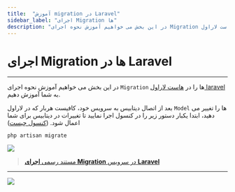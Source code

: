 ```yaml
---
title:  "آموزش migration در Laravel" 
sidebar_label: "اجرای Migration ها"
description: "در این بخش می خواهیم آموزش نحوه اجرای Migration ها را در هاست لاراول laravel به شما آموزش دهیم."
---
```


# اجرای Migration ها در Laravel
---

در این بخش می خواهیم آموزش نحوه اجرای `Migration` ها را در [هاست لاراول laravel](https://chabokan.net/cloud-hosting/php/laravel/) به شما آموزش دهیم.

بعد از اتصال دیتابیس به سرویس خود، کافیست هربار که در لاراول `Model` ها را تغییر می دهید، ابتدا یکبار دستور زیر را در کنسول اجرا نمایید تا تغییرات در دیتابیس برای شما اعمال شود. ([کنسول چیست](https://docs.chabokan.net/features/console/))

```shell
php artisan migrate
```

![](https://s1.chabokan.net/docs/images/console-chabokan.jpg)

> [مستند رسمی **اجرای Migration** در سرویس **Laravel**](https://laravel.com/docs/artisan#introduction)

---
<a href="https://hub.chabokan.net/fa/services/create/laravel" ><img src="https://s1.chabokan.net/docs/images/laravel-banner.png" /></a>